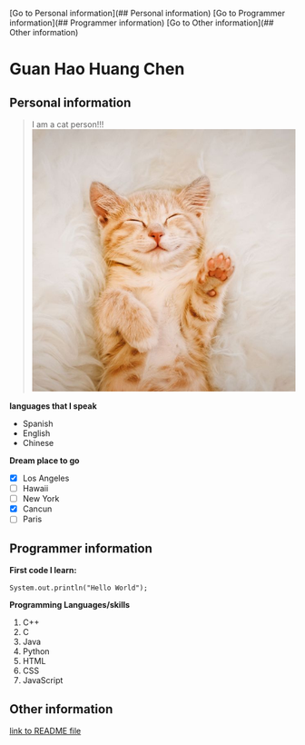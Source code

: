 [Go to Personal information](## Personal information)
[Go to Programmer information](## Programmer information)
[Go to Other information](## Other information)
# Guan Hao Huang Chen
## Personal information
> I am a cat person!!!
![Image](cat.jpg)

**languages that I speak**
- Spanish
- English
- Chinese

**Dream place to go**
- [x]  Los Angeles
- [ ]  Hawaii
- [ ]  New York
- [x]  Cancun
- [ ]  Paris

## Programmer information
**First code I learn:**
```
System.out.println("Hello World");
```

**Programming Languages/skills**
1. C++
2. C
3. Java
4. Python
5. HTML
6. CSS
7. JavaScript

## Other information
[link to README file](README.md)
